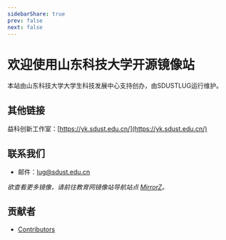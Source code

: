 ```yaml
---
sidebarShare: true
prev: false
next: false
---
```


# 欢迎使用山东科技大学开源镜像站

本站由山东科技大学大学生科技发展中心支持创办，由SDUSTLUG运行维护。

## 其他链接

益科创新工作室：[https://yk.sdust.edu.cn/](https://yk.sdust.edu.cn/)

## 联系我们

- 邮件：[lug@sdust.edu.cn](mailto:lug@sdust.edu.cn)

*欲查看更多镜像，请前往教育网镜像站导航站点 [MirrorZ](https://mirrorz.org/)。*

## 贡献者

- [Contributors](./contributors.html)
